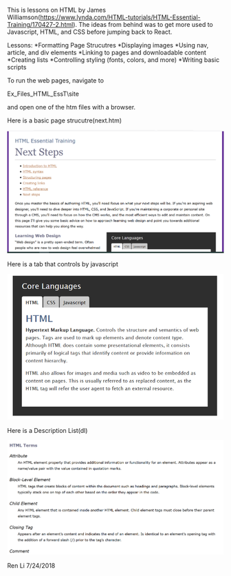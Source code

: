 This is lessons on HTML by James Williamson(https://www.lynda.com/HTML-tutorials/HTML-Essential-Training/170427-2.html). 
The ideas from behind was to get more used to Javascript, HTML, and CSS before jumping back to React.

Lessons:
	*Formatting Page Strucutres
	*Displaying images
	*Using nav, article, and div elements
	*Linking to pages and downloadable content
	*Creating lists
	*Controlling styling (fonts, colors, and more)
	*Writing basic scripts

To run the web pages, navigate to 

Ex_Files_HTML_EssT\site  

and open one of the htm files with a browser. 

Here is a basic page strucutre(next.htm)

![](images/basicPage.PNG)

Here is a tab that controls by javascript

![](images/tabsJS.PNG)

Here is a Description List(dl)

![](images/dl.PNG)

Ren Li
7/24/2018
